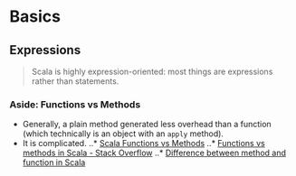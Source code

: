 # Basics

## Expressions

> Scala is highly expression-oriented: most things are expressions rather than statements.

### Aside: Functions vs Methods
* Generally, a plain method generated less overhead than a function (which technically is an object with an `apply` method).
* It is complicated.
..* [Scala Functions vs Methods](http://jim-mcbeath.blogspot.com/2009/05/scala-functions-vs-methods.html)
..* [Functions vs methods in Scala - Stack Overflow](http://stackoverflow.com/questions/4839537/functions-vs-methods-in-scala)
..* [Difference between method and function in Scala](http://stackoverflow.com/questions/2529184/difference-between-method-and-function-in-scala)

